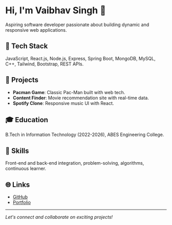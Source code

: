 

# Hi, I'm Vaibhav Singh 👋

Aspiring software developer passionate about building dynamic and responsive web applications.

## 🔧 Tech Stack
JavaScript, React.js, Node.js, Express, Spring Boot, MongoDB, MySQL, C++, Tailwind, Bootstrap, REST APIs.

## 🚀 Projects
- **Pacman Game**: Classic Pac-Man built with web tech.
- **Content Finder**: Movie recommendation site with real-time data.
- **Spotify Clone**: Responsive music UI with React.

## 🎓 Education
B.Tech in Information Technology (2022-2026), ABES Engineering College.

## 🧰 Skills
Front-end and back-end integration, problem-solving, algorithms, continuous learner.

## 🌐 Links
- [GitHub](https://github.com/vaibhavsingh26)
- [Portfolio](https://portfolio-ten-peach-xw8u1lhz5u.vercel.app/) <!-- Add your portfolio link if any -->

---
*Let's connect and collaborate on exciting projects!*
